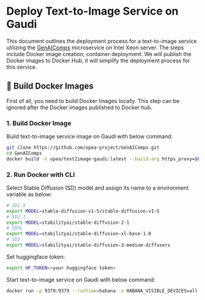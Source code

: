 # Deploy Text-to-Image Service on Gaudi

This document outlines the deployment process for a text-to-image service utilizing the [GenAIComps](https://github.com/opea-project/GenAIComps.git) microservice on Intel Xeon server. The steps include Docker image creation, container deployment. We will publish the Docker images to Docker Hub, it will simplify the deployment process for this service.

## 🚀 Build Docker Images

First of all, you need to build Docker Images locally. This step can be ignored after the Docker images published to Docker hub.

### 1. Build Docker Image

Build text-to-image service image on Gaudi with below command:

```bash
git clone https://github.com/opea-project/GenAIComps.git
cd GenAIComps
docker build -t opea/text2image-gaudi:latest --build-arg https_proxy=$https_proxy --build-arg http_proxy=$http_proxy -f comps/text2image/Dockerfile.intel_hpu .
```

### 2. Run Docker with CLI

Select Stable Diffusion (SD) model and assign its name to a environment variable as below:

```bash
# SD1.5
export MODEL=stable-diffusion-v1-5/stable-diffusion-v1-5
# SD2.1
export MODEL=stabilityai/stable-diffusion-2-1
# SDXL
export MODEL=stabilityai/stable-diffusion-xl-base-1.0
# SD3
export MODEL=stabilityai/stable-diffusion-3-medium-diffusers
```

Set huggingface token:

```bash
export HF_TOKEN=<your huggingface token>
```

Start text-to-image service on Gaudi with below command:

```bash
docker run -p 9379:9379 --runtime=habana -e HABANA_VISIBLE_DEVICES=all -e OMPI_MCA_btl_vader_single_copy_mechanism=none --cap-add=sys_nice --ipc=host -e http_proxy=$http_proxy -e https_proxy=$https_proxy -e HF_TOKEN=$HF_TOKEN -e MODEL=$MODEL opea/text2image-gaudi:latest
```
